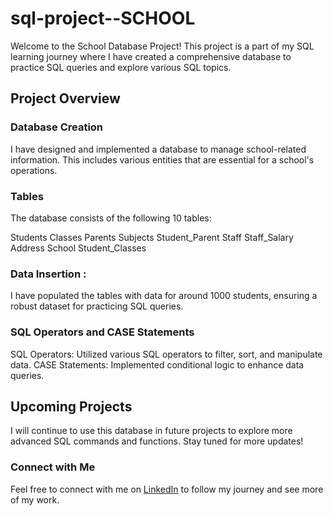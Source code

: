 # sql-project--SCHOOL

Welcome to the School Database Project! This project is a part of my SQL learning journey where I have created a comprehensive database to practice SQL queries and explore various SQL topics.

## Project Overview
### Database Creation
I have designed and implemented a database to manage school-related information. This includes various entities that are essential for a school's operations.

### Tables
The database consists of the following 10 tables:

Students
Classes
Parents
Subjects
Student_Parent
Staff
Staff_Salary
Address
School
Student_Classes

### Data Insertion : 
I have populated the tables with data for around 1000 students, ensuring a robust dataset for practicing SQL queries.

### SQL Operators and CASE Statements
SQL Operators: Utilized various SQL operators to filter, sort, and manipulate data.
CASE Statements: Implemented conditional logic to enhance data queries.

## Upcoming Projects
I will continue to use this database in future projects to explore more advanced SQL commands and functions. Stay tuned for more updates!

### Connect with Me
Feel free to connect with me on [LinkedIn](www.linkedin.com/in/ayshath-lubna-16561226b) to follow my journey and see more of my work.


